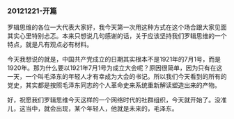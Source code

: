 ### 20121221-开篇

罗辑思维的各位一大代表大家好，我今天第一次用这种方式在这个场合跟大家见面其实心里特别忐忑。本来只想说几句感谢的话，关于应该坚持我们罗辑思维的一个特点，就是凡有观点必有材料。

今天我想说的就是，中国共产党成立的日期其实根本不是1921年的7月1号，而是1920年。那为什么要以1921年7月1号为成立大会呢？原因很简单，因为只有在这一天，一个叫毛泽东的年轻人才有幸成为大会的书记。所以我们今天看到的所有的党史，其实都是按照毛泽东同志的个人革命史来系统重新解读塑造出来的产物。

好，祝愿我们罗辑思维今天这样的一个网络时代的社群组织，今天就开始了。没准儿，这当中，就会出现，某个年轻人，他就是未来的，毛泽东。